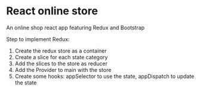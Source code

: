 # React online store
An online shop react app featuring Redux and Bootstrap

Step to implement Redux:
1. Create the redux store as a container
2. Create a slice for each state category
3. Add the slices to the store as reducer
4. Add the Provider to main with the store
5. Create some hooks: appSelector to use the state, appDispatch to update the state